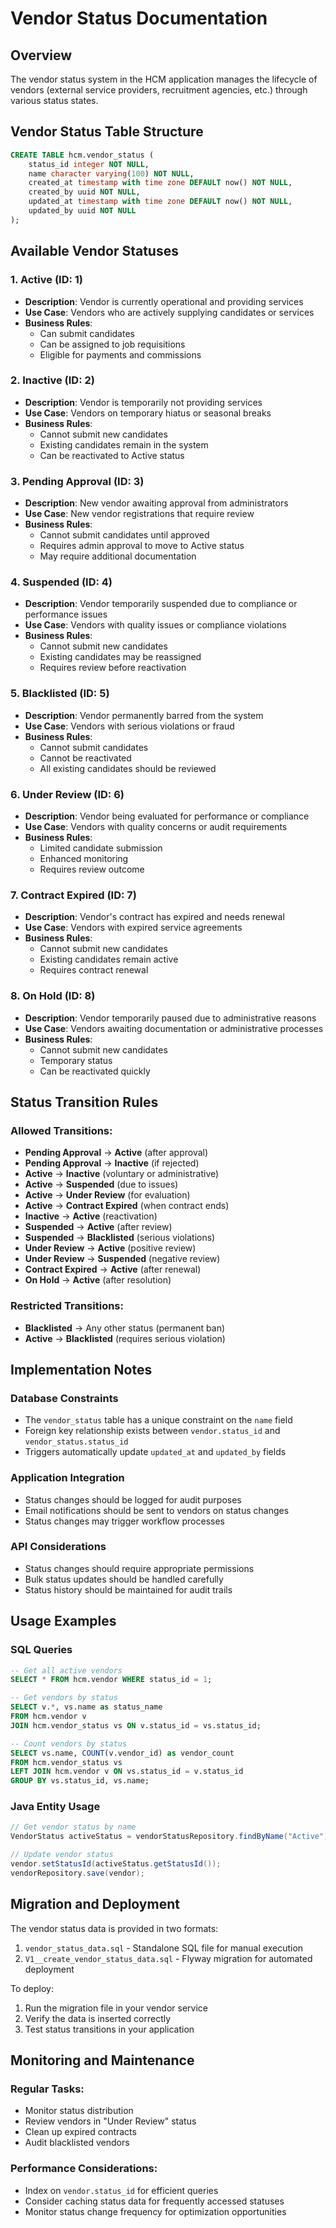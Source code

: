 # Vendor Status Documentation

## Overview
The vendor status system in the HCM application manages the lifecycle of vendors (external service providers, recruitment agencies, etc.) through various status states.

## Vendor Status Table Structure
```sql
CREATE TABLE hcm.vendor_status (
    status_id integer NOT NULL,
    name character varying(100) NOT NULL,
    created_at timestamp with time zone DEFAULT now() NOT NULL,
    created_by uuid NOT NULL,
    updated_at timestamp with time zone DEFAULT now() NOT NULL,
    updated_by uuid NOT NULL
);
```

## Available Vendor Statuses

### 1. Active (ID: 1)
- **Description**: Vendor is currently operational and providing services
- **Use Case**: Vendors who are actively supplying candidates or services
- **Business Rules**: 
  - Can submit candidates
  - Can be assigned to job requisitions
  - Eligible for payments and commissions

### 2. Inactive (ID: 2)
- **Description**: Vendor is temporarily not providing services
- **Use Case**: Vendors on temporary hiatus or seasonal breaks
- **Business Rules**:
  - Cannot submit new candidates
  - Existing candidates remain in the system
  - Can be reactivated to Active status

### 3. Pending Approval (ID: 3)
- **Description**: New vendor awaiting approval from administrators
- **Use Case**: New vendor registrations that require review
- **Business Rules**:
  - Cannot submit candidates until approved
  - Requires admin approval to move to Active status
  - May require additional documentation

### 4. Suspended (ID: 4)
- **Description**: Vendor temporarily suspended due to compliance or performance issues
- **Use Case**: Vendors with quality issues or compliance violations
- **Business Rules**:
  - Cannot submit new candidates
  - Existing candidates may be reassigned
  - Requires review before reactivation

### 5. Blacklisted (ID: 5)
- **Description**: Vendor permanently barred from the system
- **Use Case**: Vendors with serious violations or fraud
- **Business Rules**:
  - Cannot submit candidates
  - Cannot be reactivated
  - All existing candidates should be reviewed

### 6. Under Review (ID: 6)
- **Description**: Vendor being evaluated for performance or compliance
- **Use Case**: Vendors with quality concerns or audit requirements
- **Business Rules**:
  - Limited candidate submission
  - Enhanced monitoring
  - Requires review outcome

### 7. Contract Expired (ID: 7)
- **Description**: Vendor's contract has expired and needs renewal
- **Use Case**: Vendors with expired service agreements
- **Business Rules**:
  - Cannot submit new candidates
  - Existing candidates remain active
  - Requires contract renewal

### 8. On Hold (ID: 8)
- **Description**: Vendor temporarily paused due to administrative reasons
- **Use Case**: Vendors awaiting documentation or administrative processes
- **Business Rules**:
  - Cannot submit new candidates
  - Temporary status
  - Can be reactivated quickly

## Status Transition Rules

### Allowed Transitions:
- **Pending Approval** → **Active** (after approval)
- **Pending Approval** → **Inactive** (if rejected)
- **Active** → **Inactive** (voluntary or administrative)
- **Active** → **Suspended** (due to issues)
- **Active** → **Under Review** (for evaluation)
- **Active** → **Contract Expired** (when contract ends)
- **Inactive** → **Active** (reactivation)
- **Suspended** → **Active** (after review)
- **Suspended** → **Blacklisted** (serious violations)
- **Under Review** → **Active** (positive review)
- **Under Review** → **Suspended** (negative review)
- **Contract Expired** → **Active** (after renewal)
- **On Hold** → **Active** (after resolution)

### Restricted Transitions:
- **Blacklisted** → Any other status (permanent ban)
- **Active** → **Blacklisted** (requires serious violation)

## Implementation Notes

### Database Constraints
- The `vendor_status` table has a unique constraint on the `name` field
- Foreign key relationship exists between `vendor.status_id` and `vendor_status.status_id`
- Triggers automatically update `updated_at` and `updated_by` fields

### Application Integration
- Status changes should be logged for audit purposes
- Email notifications should be sent to vendors on status changes
- Status changes may trigger workflow processes

### API Considerations
- Status changes should require appropriate permissions
- Bulk status updates should be handled carefully
- Status history should be maintained for audit trails

## Usage Examples

### SQL Queries

```sql
-- Get all active vendors
SELECT * FROM hcm.vendor WHERE status_id = 1;

-- Get vendors by status
SELECT v.*, vs.name as status_name 
FROM hcm.vendor v 
JOIN hcm.vendor_status vs ON v.status_id = vs.status_id;

-- Count vendors by status
SELECT vs.name, COUNT(v.vendor_id) as vendor_count
FROM hcm.vendor_status vs
LEFT JOIN hcm.vendor v ON vs.status_id = v.status_id
GROUP BY vs.status_id, vs.name;
```

### Java Entity Usage

```java
// Get vendor status by name
VendorStatus activeStatus = vendorStatusRepository.findByName("Active");

// Update vendor status
vendor.setStatusId(activeStatus.getStatusId());
vendorRepository.save(vendor);
```

## Migration and Deployment

The vendor status data is provided in two formats:
1. `vendor_status_data.sql` - Standalone SQL file for manual execution
2. `V1__create_vendor_status_data.sql` - Flyway migration for automated deployment

To deploy:
1. Run the migration file in your vendor service
2. Verify the data is inserted correctly
3. Test status transitions in your application

## Monitoring and Maintenance

### Regular Tasks:
- Monitor status distribution
- Review vendors in "Under Review" status
- Clean up expired contracts
- Audit blacklisted vendors

### Performance Considerations:
- Index on `vendor.status_id` for efficient queries
- Consider caching status data for frequently accessed statuses
- Monitor status change frequency for optimization opportunities 